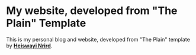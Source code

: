 # My website, developed from "The Plain" Template
This is my personal blog and website, developed from "The Plain" template by [**Heiswayi Nrird**](https://heiswayi.nrird.com).
